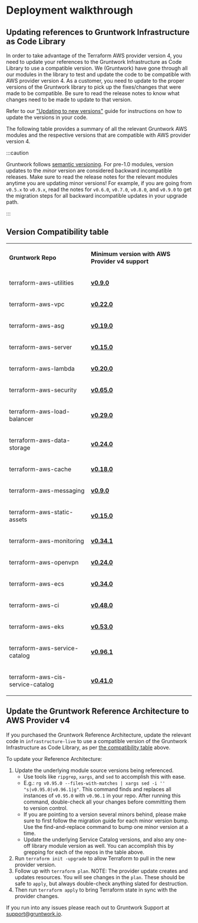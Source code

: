 # Deployment walkthrough

## Updating references to Gruntwork Infrastructure as Code Library

In order to take advantage of the Terraform AWS provider version 4, you need to update your references to the Gruntwork
Infrastructure as Code Library to use a compatible version. We (Gruntwork) have gone through all our modules in the
library to test and update the code to be compatible with AWS provider version 4. As a customer, you need to update to
the proper versions of the Gruntwork library to pick up the fixes/changes that were made to be compatible. Be sure to
read the release notes to know what changes need to be made to update to that version.

Refer to our ["Updating to new versions"](/guides/working-with-code/versioning#updating-to-new-versions) guide
for instructions on how to update the versions in your code.

The following table provides a summary of all the relevant Gruntwork AWS modules and the respective versions that are
compatible with AWS provider version 4.

:::caution

Gruntwork follows [semantic versioning](/guides/working-with-code/versioning#semantic-versioning).
For pre-1.0 modules, version updates to the _minor_ version are considered backward incompatible releases. Make sure to
read the release notes for the relevant modules anytime you are updating minor versions! For example, if you are going
from `v0.5.x` to `v0.9.x`, read the notes for `v0.6.0`, `v0.7.0`, `v0.8.0`, and `v0.9.0` to get the migration steps for
all backward incompatible updates in your upgrade path.

:::

## Version Compatibility table

<table>
<colgroup>
<col />
<col />
</colgroup>
<tbody>
<tr className="odd">
<td><p><strong>Gruntwork Repo</strong></p></td>
<td><p><strong>Minimum version with AWS Provider v4 support</strong></p></td>
</tr>
<tr className="even">
<td><p>terraform-aws-utilities</p></td>
<td><p><strong><a href="https://github.com/gruntwork-io/terraform-aws-utilities/releases/tag/v0.9.1">v0.9.0</a></strong></p></td>
</tr>
<tr className="odd">
<td><p>terraform-aws-vpc</p></td>
<td><p><strong><a href="https://github.com/gruntwork-io/terraform-aws-vpc/releases/tag/v0.22.0">v0.22.0</a></strong></p></td>
</tr>
<tr className="even">
<td><p>terraform-aws-asg</p></td>
<td><p><strong><a href="https://github.com/gruntwork-io/terraform-aws-asg/releases/tag/v0.19.0">v0.19.0</a></strong></p></td>
</tr>
<tr className="odd">
<td><p>terraform-aws-server</p></td>
<td><p><strong><a href="https://github.com/gruntwork-io/terraform-aws-server/releases/tag/v0.15.0">v0.15.0</a></strong></p></td>
</tr>
<tr className="even">
<td><p>terraform-aws-lambda</p></td>
<td><p><strong><a href="https://github.com/gruntwork-io/terraform-aws-lambda/releases/tag/v0.20.0">v0.20.0</a></strong></p></td>
</tr>
<tr className="odd">
<td><p>terraform-aws-security</p></td>
<td><p><strong><a href="https://github.com/gruntwork-io/terraform-aws-security/releases/tag/v0.65.0">v0.65.0</a></strong></p></td>
</tr>
<tr className="even">
<td><p>terraform-aws-load-balancer</p></td>
<td><p><strong><a href="https://github.com/gruntwork-io/terraform-aws-load-balancer/releases/tag/v0.29.0">v0.29.0</a></strong></p></td>
</tr>
<tr className="odd">
<td><p>terraform-aws-data-storage</p></td>
<td><p><strong><a href="https://github.com/gruntwork-io/terraform-aws-data-storage/releases/tag/v0.24.0">v0.24.0</a></strong></p></td>
</tr>
<tr className="even">
<td><p>terraform-aws-cache</p></td>
<td><p><strong><a href="https://github.com/gruntwork-io/terraform-aws-cache/releases/tag/v0.18.0">v0.18.0</a></strong></p></td>
</tr>
<tr className="odd">
<td><p>terraform-aws-messaging</p></td>
<td><p><strong><a href="https://github.com/gruntwork-io/terraform-aws-messaging/releases/tag/v0.9.0">v0.9.0</a></strong></p></td>
</tr>
<tr className="even">
<td><p>terraform-aws-static-assets</p></td>
<td><p><strong><a href="https://github.com/gruntwork-io/terraform-aws-static-assets/releases/tag/v0.15.0">v0.15.0</a></strong></p></td>
</tr>
<tr className="odd">
<td><p>terraform-aws-monitoring</p></td>
<td><p><strong><a href="https://github.com/gruntwork-io/terraform-aws-monitoring/releases/tag/v0.34.1">v0.34.1</a></strong></p></td>
</tr>
<tr className="even">
<td><p>terraform-aws-openvpn</p></td>
<td><p><strong><a href="https://github.com/gruntwork-io/terraform-aws-openvpn/releases/tag/v0.24.0">v0.24.0</a></strong></p></td>
</tr>
<tr className="odd">
<td><p>terraform-aws-ecs</p></td>
<td><p><strong><a href="https://github.com/gruntwork-io/terraform-aws-ecs/releases/tag/v0.34.0">v0.34.0</a></strong></p></td>
</tr>
<tr className="even">
<td><p>terraform-aws-ci</p></td>
<td><p><strong><a href="https://github.com/gruntwork-io/terraform-aws-ci/releases/tag/v0.48.0">v0.48.0</a></strong></p></td>
</tr>
<tr className="odd">
<td><p>terraform-aws-eks</p></td>
<td><p><strong><a href="https://github.com/gruntwork-io/terraform-aws-eks/releases/tag/v0.53.0">v0.53.0</a></strong></p></td>
</tr>
<tr className="even">
<td><p>terraform-aws-service-catalog</p></td>
<td><p><strong><a href="https://github.com/gruntwork-io/terraform-aws-service-catalog/releases/tag/v0.96.1">v0.96.1</a></strong></p></td>
</tr>
<tr className="odd">
<td><p>terraform-aws-cis-service-catalog</p></td>
<td><p><strong><a href="https://github.com/gruntwork-io/terraform-aws-cis-service-catalog/releases/tag/v0.41.0">v0.41.0</a></strong></p></td>
</tr>
</tbody>
</table>

## Update the Gruntwork Reference Architecture to AWS Provider v4

If you purchased the Gruntwork Reference Architecture, update the relevant code in `infrastructure-live` to use a 
compatible version of the Gruntwork Infrastructure as Code Library, as per 
[the compatibility table](#version-compatibility-table) above.

To update your Reference Architecture:

1. Update the underlying module source versions being referenced. 
    - Use tools like `ripgrep`, `xargs`, and `sed` to accomplish this with ease. 
    - E.g.: `rg v0.95.0 --files-with-matches | xargs sed -i '' "s|v0.95.0|v0.96.1|g"`. This command finds and replaces
      all instances of `v0.95.0` with `v0.96.1` in your repo. After running this command, double-check all your changes
      before committing them to version control.
    - If you are pointing to a version several minors behind, please make sure to first follow the migration guide for
      each minor version bump. Use the find-and-replace command to bump one minor version at a time.
    - Update the underlying Service Catalog versions, and also any one-off library module version as well. You
      can accomplish this by grepping for each of the repos in the table above.
1. Run `terraform init -upgrade` to allow Terraform to pull in the new provider version. 
1. Follow up with `terraform plan`. NOTE: The provider update creates and updates resources. You will see changes in 
the `plan`. These should be safe to `apply`, but always double-check anything slated for destruction.
1. Then run `terraform apply` to bring Terraform state in sync with the provider changes. 

If you run into any issues please reach out to Gruntwork Support at support@gruntwork.io.


<!-- ##DOCS-SOURCER-START
{
  "sourcePlugin": "local-copier",
  "hash": "ab6bc780e5dab16724fdb9635ba78a15"
}
##DOCS-SOURCER-END -->
